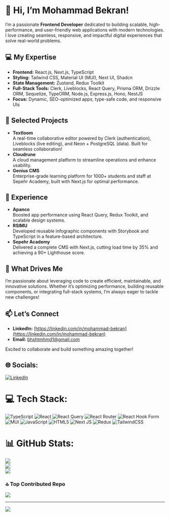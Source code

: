 # 👋 Hi, I’m Mohammad Bekran!

I’m a passionate **Frontend Developer** dedicated to building scalable, high-performance, and user-friendly web applications with modern technologies. I love creating seamless, responsive, and impactful digital experiences that solve real-world problems.

## 💻 My Expertise
- **Frontend:** React.js, Next.js, TypeScript  
- **Styling:** Tailwind CSS, Material UI (MUI), Next UI, Shadcn  
- **State Management:** Zustand, Redux Toolkit  
- **Full-Stack Tools:** Clerk, Liveblocks, React Query, Prisma ORM, Drizzle ORM, Sequelize, TypeORM, Node.js, Express.js, Hono, NestJS  
- **Focus:** Dynamic, SEO-optimized apps, type-safe code, and responsive UIs

## 🧩 Selected Projects
- **Textloom**  
  A real-time collaborative editor powered by Clerk (authentication), Liveblocks (live editing), and Neon + PostgreSQL (data). Built for seamless collaboration!  
- **Cloudrune**  
  A cloud management platform to streamline operations and enhance usability.  
- **Genius CMS**  
  Enterprise-grade learning platform for 1000+ students and staff at Sepehr Academy, built with Next.js for optimal performance.

## 🔧 Experience
- **Apanco**  
  Boosted app performance using React Query, Redux Toolkit, and scalable design systems.  
- **RSIMU**  
  Developed reusable infographic components with Storybook and TypeScript in a feature-based architecture.  
- **Sepehr Academy**  
  Delivered a complete CMS with Next.js, cutting load time by 35% and achieving a 90+ Lighthouse score.

## 🌟 What Drives Me
I’m passionate about leveraging code to create efficient, maintainable, and innovative solutions. Whether it’s optimizing performance, building reusable components, or integrating full-stack systems, I’m always eager to tackle new challenges!

## 📫 Let’s Connect
- **LinkedIn:** [https://linkedin.com/in/mohammad-bekran](https://linkedin.com/in/mohammad-bekran)  
- **Email:** bhshtmhmd1@gmail.com

Excited to collaborate and build something amazing together!


## 🌐 Socials:
[![LinkedIn](https://img.shields.io/badge/LinkedIn-%230077B5.svg?logo=linkedin&logoColor=white)](https://linkedin.com/in/mohammad-bekran) 

# 💻 Tech Stack:
![TypeScript](https://img.shields.io/badge/typescript-%23007ACC.svg?style=for-the-badge&logo=typescript&logoColor=white) ![React](https://img.shields.io/badge/react-%2320232a.svg?style=for-the-badge&logo=react&logoColor=%2361DAFB) ![React Query](https://img.shields.io/badge/-React%20Query-FF4154?style=for-the-badge&logo=react%20query&logoColor=white) ![React Router](https://img.shields.io/badge/React_Router-CA4245?style=for-the-badge&logo=react-router&logoColor=white) ![React Hook Form](https://img.shields.io/badge/React%20Hook%20Form-%23EC5990.svg?style=for-the-badge&logo=reacthookform&logoColor=white) ![MUI](https://img.shields.io/badge/MUI-%230081CB.svg?style=for-the-badge&logo=mui&logoColor=white) ![JavaScript](https://img.shields.io/badge/javascript-%23323330.svg?style=for-the-badge&logo=javascript&logoColor=%23F7DF1E) ![HTML5](https://img.shields.io/badge/html5-%23E34F26.svg?style=for-the-badge&logo=html5&logoColor=white) ![Next JS](https://img.shields.io/badge/Next-black?style=for-the-badge&logo=next.js&logoColor=white) ![Redux](https://img.shields.io/badge/redux-%23593d88.svg?style=for-the-badge&logo=redux&logoColor=white) ![TailwindCSS](https://img.shields.io/badge/tailwindcss-%2338B2AC.svg?style=for-the-badge&logo=tailwind-css&logoColor=white)
# 📊 GitHub Stats:
![](https://github-readme-stats.vercel.app/api?username=MohammadBekran&theme=dark&hide_border=false&include_all_commits=true&count_private=false)<br/>
![](https://github-readme-streak-stats.herokuapp.com/?user=MohammadBekran&theme=dark&hide_border=false)<br/>
![](https://github-readme-stats.vercel.app/api/top-langs/?username=MohammadBekran&theme=dark&hide_border=false&include_all_commits=true&count_private=false&layout=compact)

### 🔝 Top Contributed Repo
![](https://github-contributor-stats.vercel.app/api?username=MohammadBekran&limit=5&theme=dark&combine_all_yearly_contributions=true)

---
[![](https://visitcount.itsvg.in/api?id=MohammadBekran&icon=0&color=0)](https://visitcount.itsvg.in)

<!-- Proudly created with GPRM ( https://gprm.itsvg.in ) -->
